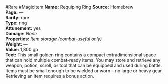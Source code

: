 #Rare #MagicItem 
 **Name:** Requiping Ring
**Source:** Homebrew  
**Page:** —  
**Rarity:** rare  
**Type:** ring  
**Attunement:** yes  
**Damage:** _None_  
**Properties:** _Item storage (combat-useful only)_  
**Weight:** —  
**Value:** 1,800 gp  
**Text:**  This small golden ring contains a compact extradimensional space that can hold multiple combat-ready items. You may store and retrieve any weapon, potion, scroll, or tool that can be equipped and used during battle. Items must be small enough to be wielded or worn—no large or heavy gear. Retrieving an item requires a bonus action.